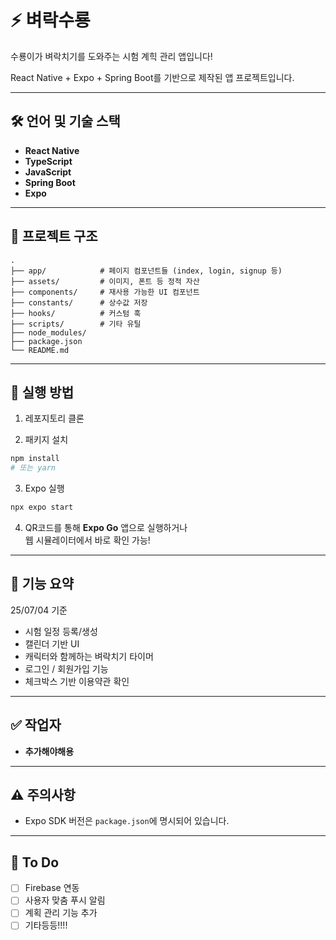 # ⚡️ 벼락수룡

수룡이가 벼락치기를 도와주는 시험 계힉 관리 앱입니다!

React Native + Expo + Spring Boot를 기반으로 제작된 앱 프로젝트입니다.

---

## 🛠 언어 및 기술 스택

- **React Native**
- **TypeScript**
- **JavaScript**
- **Spring Boot**
- **Expo**

---

## 📁 프로젝트 구조

```
.
├── app/            # 페이지 컴포넌트들 (index, login, signup 등)
├── assets/         # 이미지, 폰트 등 정적 자산
├── components/     # 재사용 가능한 UI 컴포넌트
├── constants/      # 상수값 저장
├── hooks/          # 커스텀 훅
├── scripts/        # 기타 유틸
├── node_modules/
├── package.json
└── README.md
```

---

## 🚀 실행 방법

1. 레포지토리 클론

2. 패키지 설치

```bash
npm install
# 또는 yarn
```

3. Expo 실행

```bash
npx expo start
```

4. QR코드를 통해 **Expo Go** 앱으로 실행하거나  
   웹 시뮬레이터에서 바로 확인 가능!

---

## 🧪 기능 요약

25/07/04 기준

- 시험 일정 등록/생성
- 캘린더 기반 UI
- 캐릭터와 함께하는 벼락치기 타이머
- 로그인 / 회원가입 기능
- 체크박스 기반 이용약관 확인

---

## ✅ 작업자

- **추가해야해용**

---

## ⚠️ 주의사항

- Expo SDK 버전은 `package.json`에 명시되어 있습니다.

---

## 📌 To Do

- [ ] Firebase 연동
- [ ] 사용자 맞춤 푸시 알림
- [ ] 계획 관리 기능 추가
- [ ] 기타등등!!!!
